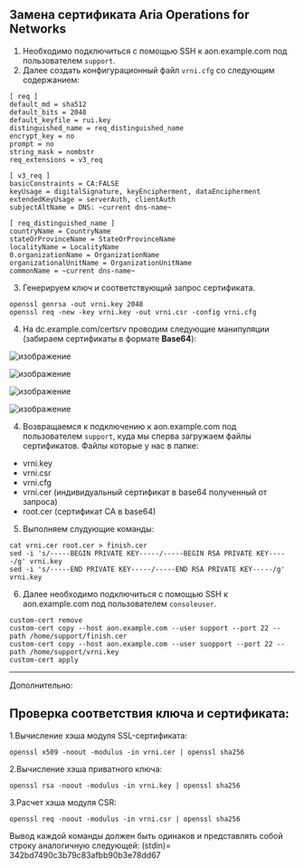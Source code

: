 ## Замена сертификата Aria Operations for Networks

1. Необходимо подключиться c помощью SSH к aon.example.com под пользователем `support`.
2. Далее создать конфигурационный файл `vrni.cfg` со следующим содержанием:
```
[ req ]
default_md = sha512
default_bits = 2048
default_keyfile = rui.key
distinguished_name = req_distinguished_name
encrypt_key = no
prompt = no
string_mask = nombstr
req_extensions = v3_req

[ v3_req ]
basicConstraints = CA:FALSE
keyUsage = digitalSignature, keyEncipherment, dataEncipherment
extendedKeyUsage = serverAuth, clientAuth
subjectAltName = DNS: ~current dns-name~

[ req_distinguished_name ]
countryName = CountryName
stateOrProvinceName = StateOrProvinceName
localityName = LocalityName
0.organizationName = OrganizationName
organizationalUnitName = OrganizationUnitName
commonName = ~current dns-name~

```
3. Генерируем ключ и соответствующий запрос сертификата.
```
openssl genrsa -out vrni.key 2048
openssl req -new -key vrni.key -out vrni.csr -config vrni.cfg
```
4. На dc.example.com/certsrv проводим следующие манипуляции (забираем сертификаты в формате **Base64**):

![изображение](https://github.com/linaduko/mgmt/assets/101510056/d0ad1aaf-d8e4-47b0-9084-8f2601c3a834)

![изображение](https://github.com/linaduko/mgmt/assets/101510056/68f0994d-1322-48ba-895b-5bf2ecc6667c)

![изображение](https://github.com/linaduko/mgmt/assets/101510056/c3051701-3653-4634-8a6d-9490ff846e82)

![изображение](https://github.com/linaduko/mgmt/assets/101510056/7179b057-4eaa-44b4-8343-23d7a63211c1)

4. Возвращаемся к подключению к aon.example.com под пользователем `support`, куда мы сперва загружаем файлы сертификатов.
Файлы которые у нас в папке:
- vrni.key
- vrni.csr
- vrni.cfg
- vrni.cer (индивидуальный сертификат в base64 полученный от запроса)
- root.cer (сертификат CA в base64)
  
5. Выполняем слудующие команды:
```
cat vrni.cer root.cer > finish.cer
sed -i 's/-----BEGIN PRIVATE KEY-----/-----BEGIN RSA PRIVATE KEY-----/g' vrni.key
sed -i 's/-----END PRIVATE KEY-----/-----END RSA PRIVATE KEY-----/g' vrni.key
```
6. Далее необходимо подключиться c помощью SSH к aon.example.com под пользователем `consoleuser`.
```
custom-cert remove
custom-cert copy --host aon.example.com --user support --port 22 --path /home/support/finish.cer
custom-cert copy --host aon.example.com --user suopport --port 22 --path /home/support/vrni.key
custom-cert apply
```
---
Дополнительно:

## Проверка соответствия ключа и сертификата:

1.Вычисление хэша модуля SSL-сертификата: 
```
openssl x509 -noout -modulus -in vrni.cer | openssl sha256
```
2.Вычисление хэша приватного ключа:
```
openssl rsa -noout -modulus -in vrni.key | openssl sha256
```
3.Расчет хэша модуля CSR: 
```
openssl req -noout -modulus -in vrni.csr | openssl sha256
```
Вывод каждой команды должен быть одинаков и представлять собой строку аналогичную следующей:
(stdin)= 342bd7490c3b79c83afbb90b3e78dd67
